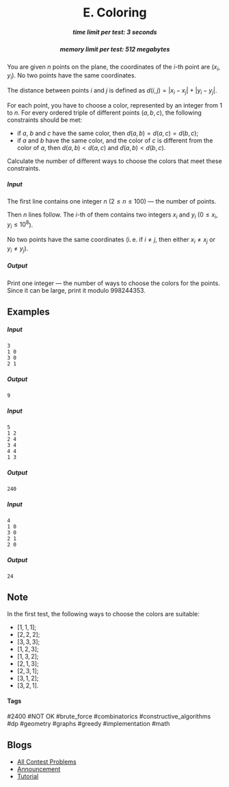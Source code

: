 <h1 style='text-align: center;'> E. Coloring</h1>

<h5 style='text-align: center;'>time limit per test: 3 seconds</h5>
<h5 style='text-align: center;'>memory limit per test: 512 megabytes</h5>

You are given $n$ points on the plane, the coordinates of the $i$-th point are $(x_i, y_i)$. No two points have the same coordinates.

The distance between points $i$ and $j$ is defined as $d(i,j) = |x_i - x_j| + |y_i - y_j|$.

For each point, you have to choose a color, represented by an integer from $1$ to $n$. For every ordered triple of different points $(a,b,c)$, the following constraints should be met:

* if $a$, $b$ and $c$ have the same color, then $d(a,b) = d(a,c) = d(b,c)$;
* if $a$ and $b$ have the same color, and the color of $c$ is different from the color of $a$, then $d(a,b) < d(a,c)$ and $d(a,b) < d(b,c)$.

Calculate the number of different ways to choose the colors that meet these constraints.

##### Input

The first line contains one integer $n$ ($2 \le n \le 100$) — the number of points.

Then $n$ lines follow. The $i$-th of them contains two integers $x_i$ and $y_i$ ($0 \le x_i, y_i \le 10^8$).

No two points have the same coordinates (i. e. if $i \ne j$, then either $x_i \ne x_j$ or $y_i \ne y_j$).

##### Output

Print one integer — the number of ways to choose the colors for the points. Since it can be large, print it modulo $998244353$.

## Examples

##### Input


```text
3
1 0
3 0
2 1
```
##### Output


```text
9
```
##### Input


```text
5
1 2
2 4
3 4
4 4
1 3
```
##### Output


```text
240
```
##### Input


```text
4
1 0
3 0
2 1
2 0
```
##### Output


```text
24
```
## Note

In the first test, the following ways to choose the colors are suitable:

* $[1, 1, 1]$;
* $[2, 2, 2]$;
* $[3, 3, 3]$;
* $[1, 2, 3]$;
* $[1, 3, 2]$;
* $[2, 1, 3]$;
* $[2, 3, 1]$;
* $[3, 1, 2]$;
* $[3, 2, 1]$.


#### Tags 

#2400 #NOT OK #brute_force #combinatorics #constructive_algorithms #dp #geometry #graphs #greedy #implementation #math 

## Blogs
- [All Contest Problems](../Educational_Codeforces_Round_130_(Rated_for_Div._2).md)
- [Announcement](../blogs/Announcement.md)
- [Tutorial](../blogs/Tutorial.md)
